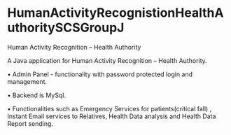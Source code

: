 # HumanActivityRecognistionHealthAuthoritySCSGroupJ
Human Activity Recognition – Health Authority

A Java application for Human Activity Recognition – Health Authority.

•	Admin Panel - functionality with password protected login and management.

•	Backend is MySql.

•	Functionalities such as Emergency Services for patients(critical fall) , Instant Email services to Relatives, Health Data analysis and Health Data Report sending.
